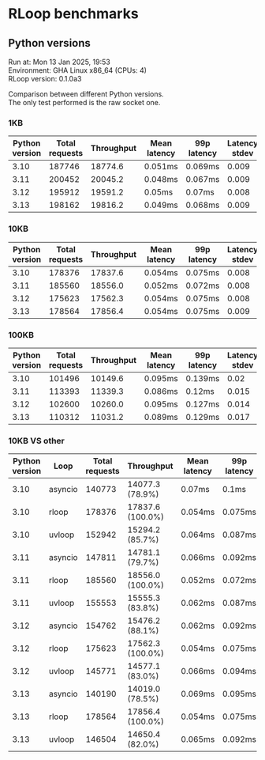 # RLoop benchmarks

## Python versions

Run at: Mon 13 Jan 2025, 19:53    
Environment: GHA Linux x86_64 (CPUs: 4)    
RLoop version: 0.1.0a3    

Comparison between different Python versions.    
The only test performed is the raw socket one.


### 1KB

| Python version | Total requests | Throughput | Mean latency | 99p latency | Latency stdev |
| --- | --- | --- | --- | --- | --- |
| 3.10 | 187746 | 18774.6 | 0.051ms | 0.069ms | 0.009 |
| 3.11 | 200452 | 20045.2 | 0.048ms | 0.067ms | 0.009 |
| 3.12 | 195912 | 19591.2 | 0.05ms | 0.07ms | 0.008 |
| 3.13 | 198162 | 19816.2 | 0.049ms | 0.068ms | 0.009 |


### 10KB

| Python version | Total requests | Throughput | Mean latency | 99p latency | Latency stdev |
| --- | --- | --- | --- | --- | --- |
| 3.10 | 178376 | 17837.6 | 0.054ms | 0.075ms | 0.008 |
| 3.11 | 185560 | 18556.0 | 0.052ms | 0.072ms | 0.008 |
| 3.12 | 175623 | 17562.3 | 0.054ms | 0.075ms | 0.008 |
| 3.13 | 178564 | 17856.4 | 0.054ms | 0.075ms | 0.009 |


### 100KB

| Python version | Total requests | Throughput | Mean latency | 99p latency | Latency stdev |
| --- | --- | --- | --- | --- | --- |
| 3.10 | 101496 | 10149.6 | 0.095ms | 0.139ms | 0.02 |
| 3.11 | 113393 | 11339.3 | 0.086ms | 0.12ms | 0.015 |
| 3.12 | 102600 | 10260.0 | 0.095ms | 0.127ms | 0.014 |
| 3.13 | 110312 | 11031.2 | 0.089ms | 0.129ms | 0.017 |


### 10KB VS other

| Python version | Loop | Total requests | Throughput | Mean latency | 99p latency | Latency stdev |
| --- | --- | --- | --- | --- | --- | --- |
| 3.10 | asyncio | 140773 | 14077.3 (78.9%) | 0.07ms | 0.1ms | 0.016 |
| 3.10 | rloop | 178376 | 17837.6 (100.0%) | 0.054ms | 0.075ms | 0.008 |
| 3.10 | uvloop | 152942 | 15294.2 (85.7%) | 0.064ms | 0.087ms | 0.01 |
| 3.11 | asyncio | 147811 | 14781.1 (79.7%) | 0.066ms | 0.092ms | 0.011 |
| 3.11 | rloop | 185560 | 18556.0 (100.0%) | 0.052ms | 0.072ms | 0.008 |
| 3.11 | uvloop | 155553 | 15555.3 (83.8%) | 0.062ms | 0.087ms | 0.011 |
| 3.12 | asyncio | 154762 | 15476.2 (88.1%) | 0.062ms | 0.092ms | 0.016 |
| 3.12 | rloop | 175623 | 17562.3 (100.0%) | 0.054ms | 0.075ms | 0.008 |
| 3.12 | uvloop | 145771 | 14577.1 (83.0%) | 0.066ms | 0.094ms | 0.013 |
| 3.13 | asyncio | 140190 | 14019.0 (78.5%) | 0.069ms | 0.095ms | 0.012 |
| 3.13 | rloop | 178564 | 17856.4 (100.0%) | 0.054ms | 0.075ms | 0.009 |
| 3.13 | uvloop | 146504 | 14650.4 (82.0%) | 0.065ms | 0.092ms | 0.011 |
